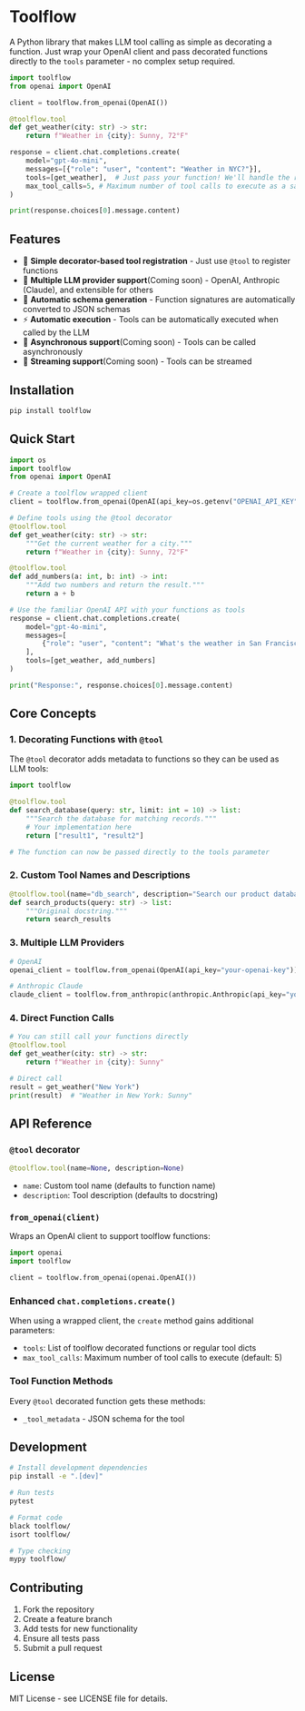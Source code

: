 # Toolflow

A Python library that makes LLM tool calling as simple as decorating a function. Just wrap your OpenAI client and pass decorated functions directly to the `tools` parameter - no complex setup required.

```python
import toolflow
from openai import OpenAI

client = toolflow.from_openai(OpenAI())

@toolflow.tool  
def get_weather(city: str) -> str:
    return f"Weather in {city}: Sunny, 72°F"

response = client.chat.completions.create(
    model="gpt-4o-mini",
    messages=[{"role": "user", "content": "Weather in NYC?"}],
    tools=[get_weather],  # Just pass your function! We'll handle the rest.
    max_tool_calls=5, # Maximum number of tool calls to execute as a safety measure.
)

print(response.choices[0].message.content)
```

## Features

- 🎯 **Simple decorator-based tool registration** - Just use `@tool` to register functions
- 🔧 **Multiple LLM provider support**(Coming soon) - OpenAI, Anthropic (Claude), and extensible for others
- 📝 **Automatic schema generation** - Function signatures are automatically converted to JSON schemas
- ⚡ **Automatic execution** - Tools can be automatically executed when called by the LLM
- 🔄 **Asynchronous support**(Coming soon) - Tools can be called asynchronously
- 🔄 **Streaming support**(Coming soon) - Tools can be streamed

## Installation

```bash
pip install toolflow
```

## Quick Start

```python
import os
import toolflow
from openai import OpenAI

# Create a toolflow wrapped client
client = toolflow.from_openai(OpenAI(api_key=os.getenv("OPENAI_API_KEY")))

# Define tools using the @tool decorator
@toolflow.tool
def get_weather(city: str) -> str:
    """Get the current weather for a city."""
    return f"Weather in {city}: Sunny, 72°F"

@toolflow.tool
def add_numbers(a: int, b: int) -> int:
    """Add two numbers and return the result."""
    return a + b

# Use the familiar OpenAI API with your functions as tools
response = client.chat.completions.create(
    model="gpt-4o-mini",
    messages=[
        {"role": "user", "content": "What's the weather in San Francisco? Also, what's 15 + 27?"}
    ],
    tools=[get_weather, add_numbers]
)

print("Response:", response.choices[0].message.content)
```

## Core Concepts

### 1. Decorating Functions with `@tool`

The `@tool` decorator adds metadata to functions so they can be used as LLM tools:

```python
import toolflow

@toolflow.tool
def search_database(query: str, limit: int = 10) -> list:
    """Search the database for matching records."""
    # Your implementation here
    return ["result1", "result2"]

# The function can now be passed directly to the tools parameter
```

### 2. Custom Tool Names and Descriptions

```python
@toolflow.tool(name="db_search", description="Search our product database")
def search_products(query: str) -> list:
    """Original docstring."""
    return search_results
```

### 3. Multiple LLM Providers

```python
# OpenAI
openai_client = toolflow.from_openai(OpenAI(api_key="your-openai-key"))

# Anthropic Claude
claude_client = toolflow.from_anthropic(anthropic.Anthropic(api_key="your-anthropic-key"))
```

### 4. Direct Function Calls

```python
# You can still call your functions directly
@toolflow.tool
def get_weather(city: str) -> str:
    return f"Weather in {city}: Sunny"

# Direct call
result = get_weather("New York")
print(result)  # "Weather in New York: Sunny"
```


## API Reference

### `@tool` decorator

```python
@toolflow.tool(name=None, description=None)
```

- `name`: Custom tool name (defaults to function name)
- `description`: Tool description (defaults to docstring)

### `from_openai(client)`

Wraps an OpenAI client to support toolflow functions:

```python
import openai
import toolflow

client = toolflow.from_openai(openai.OpenAI())
```

### Enhanced `chat.completions.create()`

When using a wrapped client, the `create` method gains additional parameters:

- `tools`: List of toolflow decorated functions or regular tool dicts
- `max_tool_calls`: Maximum number of tool calls to execute (default: 5)

### Tool Function Methods

Every `@tool` decorated function gets these methods:

- `_tool_metadata` - JSON schema for the tool

## Development

```bash
# Install development dependencies
pip install -e ".[dev]"

# Run tests
pytest

# Format code
black toolflow/
isort toolflow/

# Type checking
mypy toolflow/
```

## Contributing

1. Fork the repository
2. Create a feature branch
3. Add tests for new functionality
4. Ensure all tests pass
5. Submit a pull request

## License

MIT License - see LICENSE file for details.
